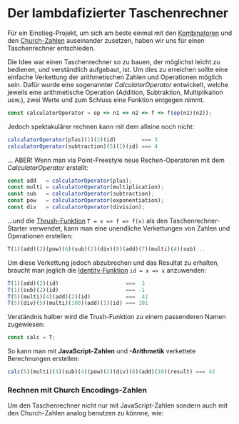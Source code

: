 # Der lambdafizierter Taschenrechner

Für ein Einstieg-Projekt, um sich am beste einmal mit den [Kombinatoren](einfache-kombinatoren.md) und den [Church-Zahlen](church-encodings-zahlen-und-boolesche-werte.md) auseinander zusetzen, haben wir uns für einen Taschenrechner entschieden.

Die Idee war einen Taschenrechner so zu bauen, der möglichst leicht zu bedienen, und verständlich aufgebaut, ist. Um dies zu erreichen sollte eine einfache Verkettung der arithmetischen Zahlen und Operationen möglich sein. Dafür wurde eine sogenannter _CalculatorOperator_ entwickelt, welche jeweils eine arithmetische Operation \(Addition, Subtraktion, Multiplikation usw.\), zwei Werte und zum Schluss eine Funktion entgegen nimmt.

```javascript
const calculatorOperator = op => n1 => n2 => f => f(op(n1)(n2));
```

Jedoch spektakulärer rechnen kann mit dem alleine noch nicht:

```javascript
calculatorOperator(plus)(1)(2)(id)        === 3
calculatorOperator(subtraction)(5)(1)(id) === 4
```

... ABER! Wenn man via Point-Freestyle neue Rechen-Operatoren mit dem _CalculatorOperator_ erstellt:

```javascript
const add   = calculatorOperator(plus);
const multi = calculatorOperator(multiplication);
const sub   = calculatorOperator(subtraction);
const pow   = calculatorOperator(exponentiation);
const div   = calculatorOperator(division);
```

...und die [Thrush-Funktion](einfache-kombinatoren.md) `T = x => f => f(x)`  als den Taschenrechner-Starter verwendet, kann man eine unendliche Verkettungen von Zahlen und Operationen erstellen:

```javascript
T(1)(add)(2)(pow)(6)(sub)(2)(div)(8)(add)(7)(multi)(4)(sub)...
```

Um diese Verkettung jedoch abzubrechen und das Resultat zu erhalten, braucht man jeglich die [Identity-Funktion](einfache-kombinatoren.md) `id = x => x`  anzuwenden:

```javascript
T(1)(add)(2)(id)                     ===  3
T(1)(sub)(2)(id)                     === -1
T(5)(multi)(4)(add)(2)(id)           ===  42
T(5)(div)(5)(multi)(100)(add)(1)(id) === 101
```

Verständnis halber wird die Trush-Funktion zu einem passenderen Namen  zugewiesen:

```javascript
const calc = T;
```

So kann man mit **JavaScript-Zahlen** und **-Arithmetik** verkettete Berechnungen erstellen:

```javascript
calc(5)(multi)(4)(sub)(4)(pow)(2)(div)(8)(add)(10)(result) === 42
```



### Rechnen mit Church Encodings-Zahlen

Um den Taschenrechner nicht nur mit JavaScript-Zahlen sondern auch mit den Church-Zahlen  analog benutzen zu könnne, wie:



